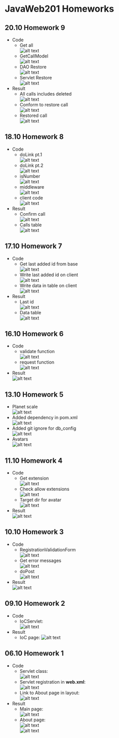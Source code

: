 # JavaWeb201 Homeworks

## 20.10 Homework 9

* Code <br>
    * Get all<br>
      ![alt text](https://github.com/dsgnrr/JavaWeb201/blob/master/Homework/hw9/getAll.png)
    * GetCallModel<br>
      ![alt text](https://github.com/dsgnrr/JavaWeb201/blob/master/Homework/hw9/getCallModel.png)
    * DAO Restore<br>
      ![alt text](https://github.com/dsgnrr/JavaWeb201/blob/master/Homework/hw9/daoRestore.png)
    * Servlet Restore<br>
      ![alt text](https://github.com/dsgnrr/JavaWeb201/blob/master/Homework/hw9/sevletRestore.png)
* Result <br>
    * All calls includes deleted<br>
      ![alt text](https://github.com/dsgnrr/JavaWeb201/blob/master/Homework/hw9/result1.png)
    * Conform to restore call<br>
      ![alt text](https://github.com/dsgnrr/JavaWeb201/blob/master/Homework/hw9/result2.png)
    * Restored call<br>
      ![alt text](https://github.com/dsgnrr/JavaWeb201/blob/master/Homework/hw9/result3.png)

## 18.10 Homework 8

* Code <br>
    * doLink pt.1<br>
      ![alt text](https://github.com/dsgnrr/JavaWeb201/blob/master/Homework/hw8/code1.png)
    * doLink pt.2<br>
      ![alt text](https://github.com/dsgnrr/JavaWeb201/blob/master/Homework/hw8/code2.png)
    * isNumber<br>
      ![alt text](https://github.com/dsgnrr/JavaWeb201/blob/master/Homework/hw8/code3.png)
    * middleware<br>
      ![alt text](https://github.com/dsgnrr/JavaWeb201/blob/master/Homework/hw8/code4.png)
    * client code<br>
      ![alt text](https://github.com/dsgnrr/JavaWeb201/blob/master/Homework/hw8/code5.png)
* Result <br>
    * Confirm call<br>
      ![alt text](https://github.com/dsgnrr/JavaWeb201/blob/master/Homework/hw8/result1.png)
    * Calls table<br>
      ![alt text](https://github.com/dsgnrr/JavaWeb201/blob/master/Homework/hw8/result2.png)

## 17.10 Homework 7

* Code <br>
    * Get last added id from base<br>
      ![alt text](https://github.com/dsgnrr/JavaWeb201/blob/master/Homework/hw7/getLastAddedId.png)
    * Write last added id on client<br>
      ![alt text](https://github.com/dsgnrr/JavaWeb201/blob/master/Homework/hw7/getLastAddedIdJs.png)
    * Write data in table on client<br>
      ![alt text](https://github.com/dsgnrr/JavaWeb201/blob/master/Homework/hw7/createTable.png)
* Result <br>
    * Last id <br>
      ![alt text](https://github.com/dsgnrr/JavaWeb201/blob/master/Homework/hw7/result1.png)
    * Data table <br>
      ![alt text](https://github.com/dsgnrr/JavaWeb201/blob/master/Homework/hw7/result2.png)

## 16.10 Homework 6

* Code <br>
    * validate function<br>
      ![alt text](https://github.com/dsgnrr/JavaWeb201/blob/master/Homework/hw6/code1.png)
    * request function<br>
      ![alt text](https://github.com/dsgnrr/JavaWeb201/blob/master/Homework/hw6/code2.png)
* Result <br>
  ![alt text](https://github.com/dsgnrr/JavaWeb201/blob/master/Homework/hw6/result.png)

## 13.10 Homework 5

* Planet scale<br>
  ![alt text](https://github.com/dsgnrr/JavaWeb201/blob/master/Homework/hw5/db.png)
* Added dependency in pom.xml<br>
  ![alt text](https://github.com/dsgnrr/JavaWeb201/blob/master/Homework/hw5/db_dependency.png)
* Added git ignore for db_config<br>
  ![alt text](https://github.com/dsgnrr/JavaWeb201/blob/master/Homework/hw5/config_file.png)
* Avatars<br>
  ![alt text](https://github.com/dsgnrr/JavaWeb201/blob/master/Homework/hw5/result.png)

## 11.10 Homework 4

* Code <br>
    * Get extension<br>
      ![alt text](https://github.com/dsgnrr/JavaWeb201/blob/master/Homework/hw4/code1.png)
    * Check allow extensions<br>
      ![alt text](https://github.com/dsgnrr/JavaWeb201/blob/master/Homework/hw4/code2.png)
    * Target dir for avatar<br>
      ![alt text](https://github.com/dsgnrr/JavaWeb201/blob/master/Homework/hw4/code3.png)
* Result <br>
  ![alt text](https://github.com/dsgnrr/JavaWeb201/blob/master/Homework/hw4/result.png)

## 10.10 Homework 3

* Code <br>
    * RegistrationValidationForm<br>
      ![alt text](https://github.com/dsgnrr/JavaWeb201/blob/master/Homework/hw3/code1.png)
    * Get error messages<br>
      ![alt text](https://github.com/dsgnrr/JavaWeb201/blob/master/Homework/hw3/code2.png)
    * doPost<br>
      ![alt text](https://github.com/dsgnrr/JavaWeb201/blob/master/Homework/hw3/code3.png)
* Result <br>
  ![alt text](https://github.com/dsgnrr/JavaWeb201/blob/master/Homework/hw3/result.png)

## 09.10 Homework 2

* Code <br>
    * IoCServlet: <br>
      ![alt text](https://github.com/dsgnrr/JavaWeb201/blob/master/Homework/hw2/code.png)
* Result <br>
    * IoC page:
      ![alt text](https://github.com/dsgnrr/JavaWeb201/blob/master/Homework/hw2/result.png)

## 06.10 Homework 1

* Code <br>
    * Servlet class:<br>
      ![alt text](https://github.com/dsgnrr/JavaWeb201/blob/master/Homework/hw1/servlet_class.png)
    * Servlet registration in **web.xml**: <br>
      ![alt text](https://github.com/dsgnrr/JavaWeb201/blob/master/Homework/hw1/servlet_reg.png)
    * Link to About page in layout: <br>
      ![alt text](https://github.com/dsgnrr/JavaWeb201/blob/master/Homework/hw1/layot_link.png)
* Result <br>
    * Main page: <br>
      ![alt text](https://github.com/dsgnrr/JavaWeb201/blob/master/Homework/hw1/result1.png)
    * About page: <br>
      ![alt text](https://github.com/dsgnrr/JavaWeb201/blob/master/Homework/hw1/result2.png) <br>
      ![alt text](https://github.com/dsgnrr/JavaWeb201/blob/master/Homework/hw1/result3.png)
